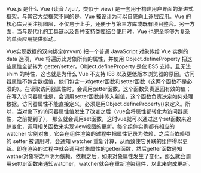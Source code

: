 Vue.js 是什么
Vue (读音 /vjuː/，类似于 view) 是一套用于构建用户界面的渐进式框架。与其它大型框架不同的是，Vue 被设计为可以自底向上逐层应用。Vue 的核心库只关注视图层，不仅易于上手，还便于与第三方库或既有项目整合。另一方面，当与现代化的工具链以及各种支持类库结合使用时，Vue 也完全能够为复杂的单页应用提供驱动。

Vue实现数据的双向绑定(mvvm)
把一个普通 JavaScript 对象传给 Vue 实例的 data 选项，Vue 将遍历此对象所有的属性，并使用 Object.defineProperty 把这些属性全部转为 getter/setter。Object.defineProperty 是仅 ES5 支持，且无法 shim 的特性，这也就是为什么 Vue 不支持 IE8 以及更低版本浏览器的原因。访问器属性不包含数据值，他们包含一对getter函数和setter函数（这两个函数不是必须的）。在读取访问器属性时，会调用getter函数，这个函数负责返回有效的值；在写入访问器属性是，会调用setter函数并传入新值，这个函数负责决定如何处理数据。访问器属性不能直接定义，必须是用Object.defineProperty()来定义。所以，当对象下的访问器属性值发生了改变之后（vue会将属性都转化为访问器属性，之前提到了）， 那么就会调用set函数，这时vue就可以通过这个set函数来追踪变化，调用相关函数来实现view视图的更新。每个组件实例都有相应的 watcher 实例对象，它会在组件渲染的过程中把属性记录为依赖，之后当依赖项的 setter 被调用时，会通知 watcher 重新计算，从而致使它关联的组件得以更新。即在渲染的过程中就会调用对象属性的getter函数，然后getter函数通知wather对象将之声明为依赖，依赖之后，如果对象属性发生了变化，那么就会调用settter函数来通知watcher，watcher就会在重新渲染组件，以此来完成更新。
